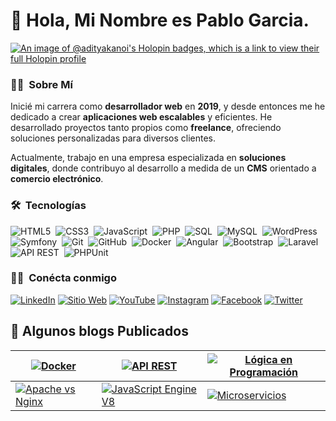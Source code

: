 # 👋 Hola, Mi Nombre es Pablo Garcia.

[![An image of @adityakanoi's Holopin badges, which is a link to view their full Holopin profile](https://pablogarciajc.com/wp-content/uploads/2024/02/banner_desktop_pablogarciajc_programador_desarrador_web.webp)](https://pablogarciajc.com/wp-content/uploads/2024/02/banner_desktop_pablogarciajc_programador_desarrador_web.webp)


<!-- ## 👋 &nbsp;Hey there! I'm Aditya Kanoi -->

### 👨‍💻 &nbsp;Sobre Mí
  
Inicié mi carrera como **desarrollador web** en **2019**, y desde entonces me he dedicado a crear **aplicaciones web escalables** y eficientes. He desarrollado proyectos tanto propios como **freelance**, ofreciendo soluciones personalizadas para diversos clientes.

Actualmente, trabajo en una empresa especializada en **soluciones digitales**, donde contribuyo al desarrollo a medida de un **CMS** orientado a **comercio electrónico**.

 
### 🛠 &nbsp;Tecnologías

![HTML5](https://img.shields.io/badge/html5-%23E34F26.svg?style=for-the-badge&logo=html5&logoColor=white)&nbsp;
![CSS3](https://img.shields.io/badge/css3-%231572B6.svg?style=for-the-badge&logo=css3&logoColor=white)&nbsp;
![JavaScript](https://img.shields.io/badge/javascript-%23323330.svg?style=for-the-badge&logo=javascript&logoColor=%23F7DF1E)&nbsp;
![PHP](https://img.shields.io/badge/php-%23777777.svg?style=for-the-badge&logo=php&logoColor=white)&nbsp;
![SQL](https://img.shields.io/badge/sql-%234478A8.svg?style=for-the-badge&logo=postgresql&logoColor=white)&nbsp;
![MySQL](https://img.shields.io/badge/mysql-%2300f.svg?style=for-the-badge&logo=mysql&logoColor=white)&nbsp;
![WordPress](https://img.shields.io/badge/WordPress-%2339ACFF.svg?style=for-the-badge&logo=wordpress&logoColor=white)&nbsp;
![Symfony](https://img.shields.io/badge/symfony-%23000000.svg?style=for-the-badge&logo=symfony&logoColor=white)&nbsp;
![Git](https://img.shields.io/badge/git-%23F05033.svg?style=for-the-badge&logo=git&logoColor=white)&nbsp;
![GitHub](https://img.shields.io/badge/github-%23121011.svg?style=for-the-badge&logo=github&logoColor=white)&nbsp;
![Docker](https://img.shields.io/badge/docker-%232496ED.svg?style=for-the-badge&logo=docker&logoColor=white)&nbsp;
![Angular](https://img.shields.io/badge/angular-%23DD0031.svg?style=for-the-badge&logo=angular&logoColor=white)&nbsp;
![Bootstrap](https://img.shields.io/badge/bootstrap-%237952b3.svg?style=for-the-badge&logo=bootstrap&logoColor=white)&nbsp;
![Laravel](https://img.shields.io/badge/laravel-%23F4534B.svg?style=for-the-badge&logo=laravel&logoColor=white)&nbsp;
![API REST](https://img.shields.io/badge/API%20REST-%2332A3FF.svg?style=for-the-badge&logo=fastapi&logoColor=white)&nbsp;
![PHPUnit](https://img.shields.io/badge/phpunit-%23366488.svg?style=for-the-badge&logo=php&logoColor=white)&nbsp;

### 🤝🏻 &nbsp;Conécta conmigo

[![LinkedIn](https://img.shields.io/badge/-LinkedIn-0077B5?style=flat&logo=Linkedin&logoColor=white)](https://www.linkedin.com/in/pablogarciajc/)
[![Sitio Web](https://img.shields.io/badge/-SitioWeb-3423A6?style=flat&logo=Google-Chrome&logoColor=white)](https://pablogarciajc.com/)
[![YouTube](https://img.shields.io/badge/-YouTube-FF0000?style=flat&logo=YouTube&logoColor=white)](https://www.youtube.com/channel/UC5I4oY7BeNwT4gBu1ZKsEhw)
[![Instagram](https://img.shields.io/badge/-Instagram-E4405F?style=flat&logo=Instagram&logoColor=white)](https://www.instagram.com/pablogarciajc/)
[![Facebook](https://img.shields.io/badge/-Facebook-1877F2?style=flat&logo=Facebook&logoColor=white)](https://www.facebook.com/PabloGarciaJC)
[![Twitter](https://img.shields.io/badge/-Twitter-1DA1F2?style=flat&logo=Twitter&logoColor=white)](https://twitter.com/x/migrate?tok=7b2265223a222f5061626c6f4761726369614a433f743d6c6374316778764538446b714172386467787248497726733d3039222c2274223a313733373037363135397de7b0360c2aa7f123cba62323f2c3fb42)

## 📝 Algunos blogs Publicados

| [![Docker](https://pablogarciajc.com/wp-content/uploads/2025/08/Guia-Completa-de-Docker_-Que-es-Como-Usarlo-y-Donde-Descargarlo.webp)](https://pablogarciajc.com/blog/guia-completa-docker-que-es-como-usarlo-descargar/) | [![API REST](https://pablogarciajc.com/wp-content/uploads/2025/08/API-REST_-Que-es-Para-Que-Sirve-y-Ejemplos-de-Uso.webp)](https://pablogarciajc.com/blog/api-rest-que-es-para-que-sirve-ejemplos/) | [![Lógica en Programación](https://pablogarciajc.com/wp-content/uploads/2025/08/Logica-en-Programacion_-Por-Que-Es-Fundamental-para-Desarrolladores.webp)](https://pablogarciajc.com/blog/logica-programacion-por-que-es-fundamental-desarrolladores/) |
|---|---|---|
| [![Apache vs Nginx](https://pablogarciajc.com/wp-content/uploads/2025/08/Apache-vs-Nginx_-Diferencias-Clave-entre-Ambos-Servidores-Web.webp)](https://pablogarciajc.com/blog/apache-vs-nginx-diferencias-servidores-web/) | [![JavaScript Engine V8](https://pablogarciajc.com/wp-content/uploads/2025/08/JavaScript-Engine-V8-y-el-Navegador.webp)](https://pablogarciajc.com/blog/javascript-engine-v8-navegador/) | [![Microservicios](https://pablogarciajc.com/wp-content/uploads/2025/08/Microservicios_-La-Arquitectura-Clave-para-Escalar-Aplicaciones-Web.webp)](https://pablogarciajc.com/blog/microservicios-arquitectura-clave-escalar-aplicaciones-web/) |

